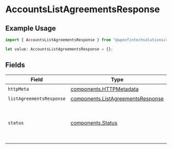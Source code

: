 # AccountsListAgreementsResponse

## Example Usage

```typescript
import { AccountsListAgreementsResponse } from "@apexfintechsolutions/ascend-sdk/models/operations";

let value: AccountsListAgreementsResponse = {};
```

## Fields

| Field                                                                                                        | Type                                                                                                         | Required                                                                                                     | Description                                                                                                  |
| ------------------------------------------------------------------------------------------------------------ | ------------------------------------------------------------------------------------------------------------ | ------------------------------------------------------------------------------------------------------------ | ------------------------------------------------------------------------------------------------------------ |
| `httpMeta`                                                                                                   | [components.HTTPMetadata](../../models/components/httpmetadata.md)                                           | :heavy_check_mark:                                                                                           | N/A                                                                                                          |
| `listAgreementsResponse`                                                                                     | [components.ListAgreementsResponse](../../models/components/listagreementsresponse.md)                       | :heavy_minus_sign:                                                                                           | OK                                                                                                           |
| `status`                                                                                                     | [components.Status](../../models/components/status.md)                                                       | :heavy_minus_sign:                                                                                           | INVALID_ARGUMENT: The request is not valid, additional information may be present in the BadRequest details. |